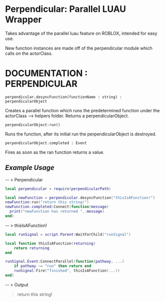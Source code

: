 # Perpendicular: Parallel LUAU Wrapper
Takes advantage of the parallel luau feature on ROBLOX, intended for easy use.

New function instances are made off of the perpendicular module which calls on the actorClass.

# DOCUMENTATION : PERPENDICULAR

``perpendicular.desyncFunction(functionName : string) : perpendicularObject``

Creates a parallel function which runs the predetermined function under the actorClass --> helpers folder. Returns a perpendicularObject.

``perpendicularObject:run()``

Runs the function, after its initial run the perpendicularObject is destroyed.

``perpendicularObject.completed : Event``

Fires as soon as the ran function returns a value.

## _Example Usage_

-- > Perpendicular
```lua
local perpendicular = require(perpendicularPath)

local newFunction = perpendicular.desyncFunction("thisIsAFunction!")
newFunction:run("return this string!")
newFunction.completed:Connect(function(message)
  print("newFunction has returned "..message)
end)
```

-- > thisIsAFunction!
```lua
local runSignal = script.Parent:WaitForChild("runSignal")

local function thisIsAFunction(returning)
	return returning
end

runSignal.Event:ConnectParallel(function(pathway, ...)
	if pathway ~= "run" then return end
	runSignal:Fire("finished", thisIsAFunction(...))
end)
```

-- > Output

>return this string!

